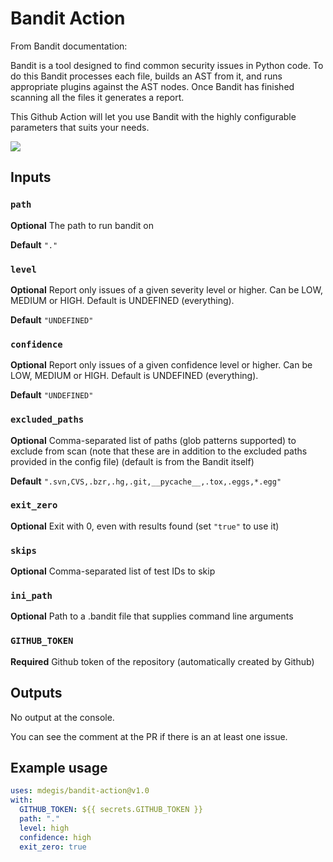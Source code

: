 # Bandit Action 
From Bandit documentation:

Bandit is a tool designed to find common security issues in Python code. To do this Bandit processes each file, builds an AST from it, and runs appropriate plugins against the AST nodes. Once Bandit has finished scanning all the files it generates a report.

This Github Action will let you use Bandit with the highly configurable parameters that suits your needs.


![](./screen_recording.gif)

## Inputs

### `path`

**Optional** The path to run bandit on

**Default** `"."`

### `level`

**Optional** Report only issues of a given severity level or higher.
Can be LOW, MEDIUM or HIGH. Default is UNDEFINED (everything).

**Default** `"UNDEFINED"`

### `confidence`

**Optional** Report only issues of a given confidence level or higher.
Can be LOW, MEDIUM or HIGH. Default is UNDEFINED (everything).

**Default** `"UNDEFINED"`

### `excluded_paths`

**Optional** Comma-separated list of paths (glob patterns supported) to exclude from scan
(note that these are in addition to the excluded paths provided in the config file) (default is from the Bandit itself)

**Default** `".svn,CVS,.bzr,.hg,.git,__pycache__,.tox,.eggs,*.egg"`

### `exit_zero`

**Optional** Exit with 0, even with results found (set `"true"` to use it)

### `skips`

**Optional** Comma-separated list of test IDs to skip

### `ini_path`

**Optional** Path to a .bandit file that supplies command line arguments

### `GITHUB_TOKEN`

**Required** Github token of the repository (automatically created by Github)



## Outputs

No output at the console.

You can see the comment at the PR if there is an at least one issue.

## Example usage
```yml
uses: mdegis/bandit-action@v1.0
with:
  GITHUB_TOKEN: ${{ secrets.GITHUB_TOKEN }}
  path: "."
  level: high
  confidence: high
  exit_zero: true
```
